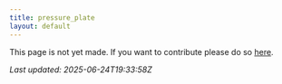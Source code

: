 ```yaml
---
title: pressure_plate
layout: default
---
```


This page is not yet made. If you want to contribute please do so [here](https://github.com/CrazyH2/Bigstone/blob/wiki/components/pressure_plate.md).

_Last updated: 2025-06-24T19:33:58Z_
